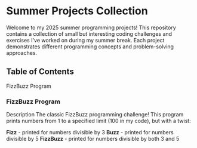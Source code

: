 # Summer Projects Collection

Welcome to my 2025 summer programming projects! This repository contains a collection of small but interesting coding challenges and exercises I've worked on during my summer break. Each project demonstrates different programming concepts and problem-solving approaches.

## Table of Contents
FizzBuzz Program


### FizzBuzz Program
Description
The classic FizzBuzz programming challenge! This program prints numbers from 1 to a specified limit (100 in my code), but with a twist:

**Fizz** - printed for numbers divisible by 3
**Buzz** - printed for numbers divisible by 5
**FizzBuzz** - printed for numbers divisible by both 3 and 5
